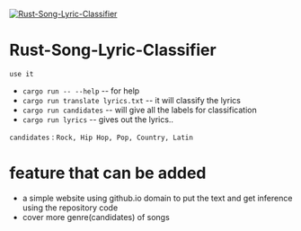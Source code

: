 [![Rust-Song-Lyric-Classifier](https://github.com/dewasahu2003/rust-mlOps-lyric-zeroShoot/actions/workflows/main.yml/badge.svg)](https://github.com/dewasahu2003/rust-mlOps-lyric-zeroShoot/actions/workflows/main.yml)
# Rust-Song-Lyric-Classifier

```use it```
- `cargo run -- --help` -- for help
- `cargo run translate lyrics.txt` -- it will classify the lyrics 
- `cargo run candidates` --  will give all the labels for classification
- `cargo run lyrics` -- gives out the lyrics..

`candidates` : `Rock, Hip Hop, Pop, Country, Latin`

# feature that can be added
- a simple website using github.io domain to put the text and get inference using the repository code
- cover more genre(candidates) of songs
